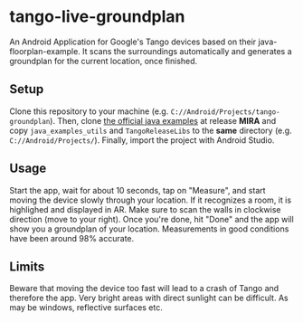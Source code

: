 # tango-live-groundplan
An Android Application for Google's Tango devices based on their java-floorplan-example. 
It scans the surroundings automatically and generates a groundplan for the current location, once finished.

## Setup
Clone this repository to your machine (e.g. `C://Android/Projects/tango-groundplan`). 
Then, clone [the official java examples](https://github.com/googlesamples/tango-examples-java) at release **MIRA** and copy `java_examples_utils` and `TangoReleaseLibs` to the **same** directory (e.g. `C://Android/Projects/`).
Finally, import the project with Android Studio.

## Usage
Start the app, wait for about 10 seconds, tap on "Measure", and start moving the device slowly through your location. 
If it recognizes a room, it is highlighed and displayed in AR. Make sure to scan the walls in clockwise direction (move to your right).
Once you're done, hit "Done" and the app will show you a groundplan of your location. 
Measurements in good conditions have been around 98% accurate.

## Limits
Beware that moving the device too fast will lead to a crash of Tango and therefore the app.
Very bright areas with direct sunlight can be difficult. As may be windows, reflective surfaces etc.

